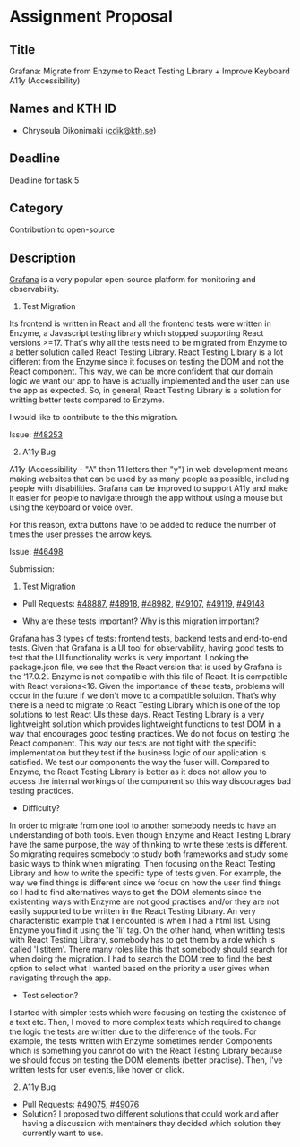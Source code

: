# Assignment Proposal

## Title

Grafana: Migrate from Enzyme to React Testing Library + Improve Keyboard A11y (Accessibility)

## Names and KTH ID

- Chrysoula Dikonimaki (cdik@kth.se)

## Deadline

Deadline for task 5

## Category

Contribution to open-source

## Description

[Grafana](https://github.com/grafana/grafana) is a very popular open-source platform for monitoring and observability. 

1. Test Migration

Its frontend is written in React and all the frontend tests were written in Enzyme, a Javascript testing library which stopped supporting React versions >=17.
That's why all the tests need to be migrated from Enzyme to a better solution called React Testing Library. 
React Testing Library is a lot different from the Enzyme since it focuses on testing the DOM and not the React component. 
This way, we can be more confident that our domain logic we want our app to have is actually implemented and the user can use the app as expected.
So, in general, React Testing Library is a solution for writting better tests compared to Enzyme.

I would like to contribute to the this migration.

Issue: [#48253](https://github.com/grafana/grafana/issues/48253)

2. A11y Bug

A11y (Accessibility - "A" then 11 letters then "y") in web development means making websites that can be used by as many people as possible, including people with disabilities. Grafana can be improved to support A11y and make it easier for people to navigate through the app without using a mouse but using the keyboard or voice over.

For this reason, extra buttons have to be added to reduce the number of times the user presses the arrow keys.

Issue: [#46498](https://github.com/grafana/grafana/issues/46498)


Submission:


1. Test Migration
* Pull Requests: [#48887](https://github.com/grafana/grafana/pull/48887), [#48918](https://github.com/grafana/grafana/pull/48918), [#48982](https://github.com/grafana/grafana/pull/48982), [#49107](https://github.com/grafana/grafana/pull/49107), [#49119](https://github.com/grafana/grafana/pull/49119), [#49148](https://github.com/grafana/grafana/pull/49148)

* Why are these tests important? Why is this migration important?

Grafana has 3 types of tests: frontend tests, backend tests and end-to-end tests. Given that Grafana is a UI tool for observability, having good tests to test that the UI functionality works is very important. 
Looking the package.json file, we see that the React version that is used by Grafana is the ‘17.0.2’. Enzyme is not compatible with this file of React. It is compatible with React versions<16. Given the importance of these tests, problems will occur in the future if we don't move to a compatible solution.
That’s why there is a need to migrate to React Testing Library which is one of the top solutions to test React UIs these days. 
React Testing Library is a very lightweight solution which provides lightweight functions to test DOM in a way that encourages good testing practices.  We do not focus on testing the React component. This way our tests are not tight with the specific implementation but they test if the business logic of our application is satisfied. We test our components the way the fuser will.
Compared to Enzyme, the React Testing Library is better as it does not allow you to access the internal workings of the component so this way discourages bad testing practices.  

* Difficulty?

In order to migrate from one tool to another somebody needs to have an understanding of both tools. Even though Enzyme and React Testing Library have the same purpose, the way of thinking to write these tests is different. So migrating requires somebody to study both frameworks and study some basic ways to think when migrating. Then focusing on the React Testing Library and how to write the specific type of tests given. For example, the way we find things is different since we focus on how the user find things so I had to find alternatives ways to get the DOM elements since the existenting ways with Enzyme are not good practises and/or they are not easily supported to be written in the React Testing Library. An very characteristic example that I encounted is when I had a html list. Using Enzyme you find it using the 'li' tag. On the other hand, when writting tests with React Testing Library, somebody has to get them by a role which is called 'listitem'. There many roles like this that somebody should search for when doing the migration. I had to search the DOM tree to find the best option to select what I wanted based on the priority a user gives when navigating through the app.

* Test selection?

I started with simpler tests which were focusing on testing the existence of a text etc. Then, I moved to more complex tests which required to change the logic the tests are written due to the difference of the tools. For example, the tests written with Enzyme sometimes render Components which is something you cannot do with the React Testing Library because we should focus on testing the DOM elements (better practise). Then, I've written tests for user events, like hover or click. 


2. A11y Bug
* Pull Requests: [#49075](https://github.com/grafana/grafana/pull/49075), [#49076](https://github.com/grafana/grafana/pull/49076)
* Solution? I proposed two different solutions that could work and after having a discussion with mentainers they decided which solution they currently want to use.
